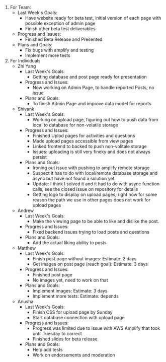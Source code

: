 1. For Team:
   - Last Week's Goals:
       - Have website ready for beta test, initial version of each page with possible exception of admin page
       - Finish other beta test deliverables
   - Progress and Issues:
       - Finished Beta Release and Presented
   - Plans and Goals:
       - Fix bugs with amplify and testing
       - Implement more tests
3. For Individuals
   - Zhi Yang
       - Last Week's Goals:
           - Getting database and post page ready for presentation
       - Progress and Issues:
           - Now working on Admin Page, to handle reported Posts, no issue
       - Plans and Goals:
           - To finish Admin Page and improve data model for reports
   - Shivank
      - Last Week's Goals:
           - Working on upload page, figuring out how to push data from local to database for non-volatile storage
       - Progress and Issues:
           - Finished Uplod pages for activities and questions
           - Made upload pages accessible from view pages
           - Linked frontend to backed to push non-volitale storage
           - Issues: uploading is still very fineky and does not always persist
       - Plans and Goals:
           - Ironing out issue with pushing to amplify remote storage
           - Suspect it has to do with local/remote database storage and async but have not found a solution yet
           - Update: I think I solved it and it had to do with async function calls, see the closed issue on repository for details
           - Getting logo to display on upload pages, right now for some reason the path we use in other pages does not work for upload pages
   - Andrew
      - Last Week's Goals:
           - Make the viewing page to be able to like and dislike the post.
       - Progress and Issues:
           - Fixed backend issues trying to load posts and questions
       - Plans and Goals:
           - Add the actual liking ability to posts
   - Matthew
       - Last Week's Goals:
          - Finish post page without images: Estimate: 2 days
          - Get images on post page (reach goal): Estimate: 3 days
       - Progress and Issues:
          - Finished post page
          - No images yet, need to work on that
       - Plans and Goals:
          - Implement images: Estimate: 3 days
          - Implement more tests: Estimate: depends
   - Anusha
      - Last Week's Goals:
           - Finish CSS for upload page by Sunday
           - Start database connection with upload page
       - Progress and Issues:
           - Progress was limited due to issue with AWS Amplify that took until Tuesday to correct
           - Finished slides for beta release 
       - Plans and Goals:
           - Help add tests
           - Work on endorsements and moderation
